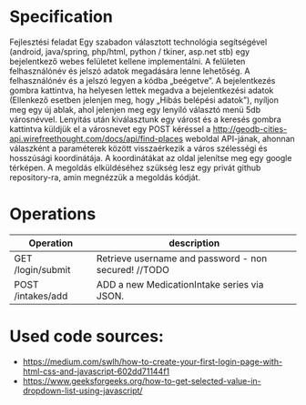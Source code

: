 # Specification
Fejlesztési feladat
Egy szabadon választott technológia segítségével (android, java/spring, php/html, python / tkiner, asp.net stb) egy bejelentkező webes felületet kellene implementálni. A felületen felhasználónév és jelszó adatok megadására lenne lehetőség. A felhasználónév és a jelszó legyen a kódba „beégetve”. A bejelentkezés gombra kattintva, ha helyesen lettek megadva a bejelentkezési adatok (Ellenkező esetben jelenjen meg, hogy „Hibás belépési adatok”), nyíljon meg egy új ablak, ahol jelenjen meg egy lenyíló választó menü 5db városnévvel. Lenyitás után kiválasztunk egy várost és a keresés gombra kattintva küldjük el a városnevet egy POST kéréssel a http://geodb-cities-api.wirefreethought.com/docs/api/find-places weboldal API-jának, ahonnan válaszként a paraméterek között visszaérkezik a város szélességi és hosszúsági koordinátája. A koordinátákat az oldal jelenítse meg egy google térképen.
A megoldás elküldéséhez szükség lesz egy privát github repository-ra, amin megnézzük a megoldás kódját.

# Operations
| Operation             | description                                            |
|-----------------------|--------------------------------------------------------|
| GET    /login/submit  | Retrieve username and password - non secured!   //TODO |    
| POST   /intakes/add 	 | ADD a new MedicationIntake series via JSON.            |

# Used code sources:
- https://medium.com/swlh/how-to-create-your-first-login-page-with-html-css-and-javascript-602dd71144f1
- https://www.geeksforgeeks.org/how-to-get-selected-value-in-dropdown-list-using-javascript/